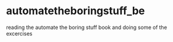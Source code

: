 # automatetheboringstuff_be
reading the automate the boring stuff book and doing some of the excercises
